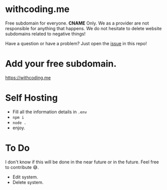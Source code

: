 # withcoding.me

Free subdomain for everyone. **CNAME** Only. We as a provider are not responsible for anything that happens. We do not hesitate to delete website subdomains related to negative things!

Have a question or have a problem? Just open the [issue](https://github.com/JastinXyz/withcoding.me/issues) in this repo!

# Add your free subdomain.
https://withcoding.me

# Self Hosting
- Fill all the information details in `.env`
- `npm i`
- `node .`
- enjoy.


# To Do
I don't know if this will be done in the near future or in the future. Feel free to contribute 😅️.

- Edit system.
- Delete system.
